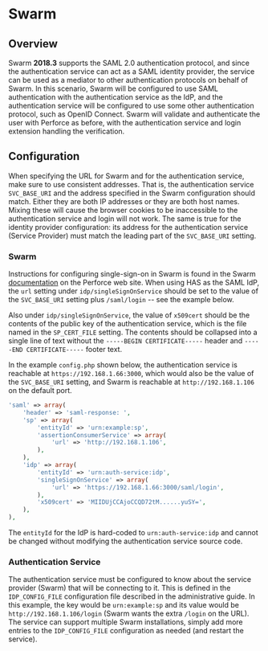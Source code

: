 # Swarm

## Overview

Swarm **2018.3** supports the SAML 2.0 authentication protocol, and since the
authentication service can act as a SAML identity provider, the service can be
used as a mediator to other authentication protocols on behalf of Swarm. In this
scenario, Swarm will be configured to use SAML authentication with the
authentication service as the IdP, and the authentication service will be
configured to use some other authentication protocol, such as OpenID Connect.
Swarm will validate and authenticate the user with Perforce as before, with the
authentication service and login extension handling the verification.

## Configuration

When specifying the URL for Swarm and for the authentication service, make sure
to use consistent addresses. That is, the authentication service `SVC_BASE_URI`
and the address specified in the Swarm configuration should match. Either they
are both IP addresses or they are both host names. Mixing these will cause the
browser cookies to be inaccessible to the authentication service and login will
not work. The same is true for the identity provider configuration: its address
for the authentication service (Service Provider) must match the leading part of
the `SVC_BASE_URI` setting.

### Swarm

Instructions for configuring single-sign-on in Swarm is found in the Swarm
[documentation](https://www.perforce.com/manuals/swarm/Content/Swarm/admin-saml_php_config.html)
on the Perforce web site. When using HAS as the SAML IdP, the `url` setting
under `idp/singleSignOnService` should be set to the value of the `SVC_BASE_URI`
setting plus `/saml/login` -- see the example below.

Also under `idp/singleSignOnService`, the value of `x509cert` should be the
contents of the public key of the authentication service, which is the file
named in the `SP_CERT_FILE` setting. The contents should be collapsed into a
single line of text without the `-----BEGIN CERTIFICATE-----` header and
`-----END CERTIFICATE-----` footer text.

In the example `config.php` shown below, the authentication service is reachable
at `https://192.168.1.66:3000`, which would also be the value of the
`SVC_BASE_URI` setting, and Swarm is reachable at `http://192.168.1.106` on the
default port.

```php
'saml' => array(
    'header' => 'saml-response: ',
    'sp' => array(
        'entityId' => 'urn:example:sp',
        'assertionConsumerService' => array(
            'url' => 'http://192.168.1.106',
        ),
    ),
    'idp' => array(
        'entityId' => 'urn:auth-service:idp',
        'singleSignOnService' => array(
            'url' => 'https://192.168.1.66:3000/saml/login',
        ),
        'x509cert' => 'MIIDUjCCAjoCCQD72tM......yuSY=',
    ),
),
```

The `entityId` for the IdP is hard-coded to `urn:auth-service:idp` and cannot be
changed without modifying the authentication service source code.

### Authentication Service

The authentication service must be configured to know about the service provider
(Swarm) that will be connecting to it. This is defined in the `IDP_CONFIG_FILE`
configuration file described in the administrative guide. In this example, the
key would be `urn:example:sp` and its value would be
`http://192.168.1.106/login` (Swarm wants the extra `/login` on the URL). The
service can support multiple Swarm installations, simply add more entries to the
`IDP_CONFIG_FILE` configuration as needed (and restart the service).
